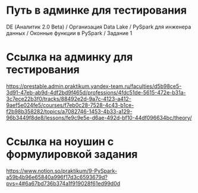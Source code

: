 # Путь в админке для тестирования
DE (Аналитик 2.0 Beta) / Организация Data Lake / PySpark для инженера данных / Оконные функции в PySpark / Задание 1

# Ссылка на админку для тестирования
https://prestable.admin.praktikum.yandex-team.ru/faculties/d5b98ce5-3d91-47eb-ab9d-4df2bd9f465d/professions/4fdc51de-5615-472e-b31a-3c7ece22b3f0/tracks/88492e2d-9a7c-4123-a412-9aef5e024fe5/courses/f7eb0c28-7528-4c43-b1ce-f2b98b358282/topics/a7082746-1453-4b33-a129-96b3449f8de8/lessons/fe9c9e5e-d6ae-492d-bf10-44df096634bc/theory/

# Ссылка на ноушин с формулировкой задания
https://www.notion.so/praktikum/9-PySpark-a59b4b96e65840a996f17d3c6593679d?pvs=4#6a67bd736b374a1f919028f61ed99d0d